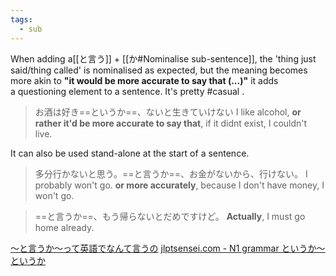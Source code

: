 ```yaml
---
tags:
  - sub
---
```

When adding a[[と言う]] + [[か#Nominalise sub-sentence]], the 'thing just said/thing called' is nominalised as expected, but the meaning becomes more akin to **"it would be more accurate to say that (...)"**
it adds a questioning element to a sentence. It's pretty #casual .

>お酒は好き==というか==、ないと生きていけない
>I like alcohol, **or rather it'd be more accurate to say that**, if it didnt exist, I couldn't live.

It can also be used stand-alone at the start of a sentence.
>多分行かないと思う。==と言うか==、お金がないから、行けない。
>I probably won't go. **or more accurately**, because I don't have money, I won't go.

>==と言うか==、もう帰らないとだめですけど。
>**Actually**, I must go home already.

[〜と言うか〜って英語でなんて言うの](https://eikaiwa.dmm.com/uknow/questions/107690/)
[jlptsensei.com - N1 grammar というか～というか](https://jlptsensei.com/learn-japanese-grammar/%E3%81%A8%E3%81%84%E3%81%86%E3%81%8B%EF%BD%9E%E3%81%A8%E3%81%84%E3%81%86%E3%81%8B-to-iu-ka-to-iu-ka-meaning/)
